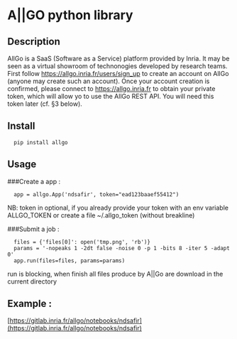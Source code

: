 # A||GO python library 


## Description
AllGo is a SaaS (Software as a Service) platform provided by Inria. It may be seen as a virtual showroom of technonogies developed by research teams.
First follow https://allgo.inria.fr/users/sign_up to create an account on AllGo (anyone may create such an account). Once your account creation is confirmed, please connect to https://allgo.inria.fr to obtain your private token, which will allow yo to use the AllGo REST API. You will need this token later (cf. §3 below).

## Install 

``` 
  pip install allgo
``` 


## Usage 

###Create a app : 
``` 
  app = allgo.App('ndsafir', token="ead123baaef55412") 
```

NB: token in optional, if you already provide your token with an env variable ALLGO_TOKEN or create a file ~/.allgo_token (without breakline)

###Submit a job : 

```
  files = {'files[0]': open('tmp.png', 'rb')}
  params = '-nopeaks 1 -2dt false -noise 0 -p 1 -bits 8 -iter 5 -adapt 0'
  app.run(files=files, params=params)
```

run is blocking, when finish all files produce by A||Go are download in the current directory 


## Example : 

[https://gitlab.inria.fr/allgo/notebooks/ndsafir](https://gitlab.inria.fr/allgo/notebooks/ndsafir)
  	


	
